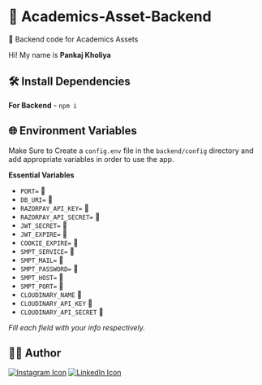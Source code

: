 # :star2: Academics-Asset-Backend

🚀 Backend code for Academics Assets

Hi! My name is **Pankaj Kholiya**

## 🛠️ Install Dependencies

**For Backend** - `npm i`

## 🌐 Environment Variables

Make Sure to Create a `config.env` file in the `backend/config` directory and add appropriate variables in order to use the app.

**Essential Variables**
- `PORT=` 🌟
- `DB_URI=` 🌟
- `RAZORPAY_API_KEY=` 🌟
- `RAZORPAY_API_SECRET=` 🌟
- `JWT_SECRET=` 🌟
- `JWT_EXPIRE=` 🌟
- `COOKIE_EXPIRE=` 🌟
- `SMPT_SERVICE=` 🌟
- `SMPT_MAIL=` 🌟
- `SMPT_PASSWORD=` 🌟
- `SMPT_HOST=` 🌟
- `SMPT_PORT=` 🌟
- `CLOUDINARY_NAME` 🌟
- `CLOUDINARY_API_KEY` 🌟
- `CLOUDINARY_API_SECRET` 🌟

_Fill each field with your info respectively._

## 👨‍💻 Author

[![Instagram Icon](https://img.icons8.com/color/96/000000/instagram-new.png)](https://www.instagram.com/ifeelpankaj) 
 [![LinkedIn Icon](https://img.icons8.com/color/96/000000/linkedin.png)](https://www.linkedin.com/in/ifeelpankaj) 
